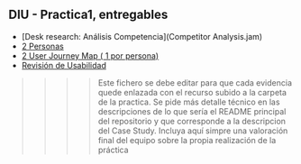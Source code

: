 ## DIU - Practica1, entregables


- [Desk research: Análisis Competencia](Competitor Analysis.jam)
- [2 Personas](Personas) 
- [2 User Journey Map  ( 1 por persona)](Personas)
- [Revisión de Usabilidad](Usability_Review)


>>>> Este fichero se debe editar para que cada evidencia quede enlazada con el recurso subido a la carpeta de la practica. Se pide más detalle técnico en las descripciones de lo que sería el README principal del repositorio y que corresponde a la descripcion del Case Study.
>>>> Incluya aquí simpre una valoración final del equipo sobre la propia realización de la práctica
